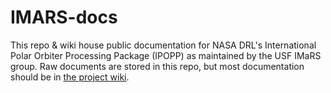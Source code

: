 # IMARS-docs
This repo & wiki house public documentation for NASA DRL's International Polar Orbiter Processing Package (IPOPP) as maintained by the USF IMaRS group. Raw documents are stored in this repo, but most documentation should be in [the project wiki](https://github.com/USF-IMARS/IPOPP-docs/wiki).
